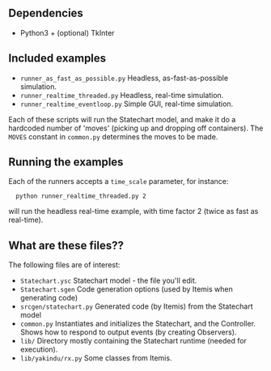 ## Dependencies

 * Python3 + (optional) TkInter

## Included examples

 * `runner_as_fast_as_possible.py` Headless, as-fast-as-possible simulation.
 * `runner_realtime_threaded.py` Headless, real-time simulation.
 * `runner_realtime_eventloop.py` Simple GUI, real-time simulation.

Each of these scripts will run the Statechart model, and make it do a hardcoded number of 'moves' (picking up and dropping off containers). The `MOVES` constant in `common.py` determines the moves to be made.

## Running the examples

Each of the runners accepts a `time_scale` parameter, for instance:
```
  python runner_realtime_threaded.py 2
```
will run the headless real-time example, with time factor 2 (twice as fast as real-time).

## What are these files??

The following files are of interest:

 * `Statechart.ysc` Statechart model - the file you'll edit.
 * `Statechart.sgen` Code generation options (used by Itemis when generating code)
 * `srcgen/statechart.py` Generated code (by Itemis) from the Statechart model
 * `common.py` Instantiates and initializes the Statechart, and the Controller. Shows how to respond to output events (by creating Observers).
 * `lib/` Directory mostly containing the Statechart runtime (needed for execution).
 * `lib/yakindu/rx.py` Some classes from Itemis.
